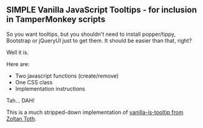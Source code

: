 ## SIMPLE Vanilla JavaScript Tooltips - for inclusion in TamperMonkey scripts

So you want tooltips, but you shouldn't need to install popper/tippy, Bootstrap or jQueryUI just to get them. It should be easier than that, right?

Well it is.

Here are:

* Two javascript functions (create/remove)
* One CSS class
* Implementation instructions

Tah... DAH!

This is a much stripped-down implementation of [vanilla-js-tooltip from Zoltan Toth](https://github.com/zoltantothcom/vanilla-js-tooltip).